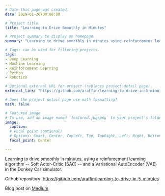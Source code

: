 ```yaml
---
# Date this page was created.
date: 2019-01-26T00:00:00

# Project title.
title: "Learning to Drive Smoothly in Minutes"

# Project summary to display on homepage.
summary: "Learning to drive smoothly in minutes using reinforcement learning on a Donkey Car."

# Tags: can be used for filtering projects.
tags:
- Deep Learning
- Machine Learning
- Reinforcement Learning
- Python
- Robotics

# Optional external URL for project (replaces project detail page).
external_link: "https://github.com/araffin/learning-to-drive-in-5-minutes"

# Does the project detail page use math formatting?
math: false

# Featured image
# To use, add an image named `featured.jpg/png` to your project's folder.
image:
  caption:
  # Focal point (optional)
  # Options: Smart, Center, TopLeft, Top, TopRight, Left, Right, BottomLeft, Bottom, BottomRight
  focal_point: Center

---
```

Learning to drive smoothly in minutes, using a reinforcement learning algorithm -- Soft Actor-Critic (SAC) -- and a Variational AutoEncoder (VAE) in the Donkey Car simulator.

Github repository: https://github.com/araffin/learning-to-drive-in-5-minutes

Blog post on [Medium](https://towardsdatascience.com/learning-to-drive-smoothly-in-minutes-450a7cdb35f4)
